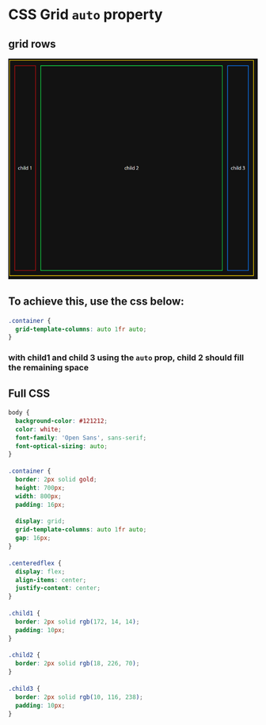 # CSS Grid `auto` property

## grid rows

![Grid rows layout](../images/grid-rows-layout.png)

## To achieve this, use the css below:

```css
.container {
  grid-template-columns: auto 1fr auto;
}
```

### with child1 and child 3 using the `auto` prop, child 2 should fill the remaining space

## Full CSS

```css
body {
  background-color: #121212;
  color: white;
  font-family: 'Open Sans', sans-serif;
  font-optical-sizing: auto;
}

.container {
  border: 2px solid gold;
  height: 700px;
  width: 800px;
  padding: 16px;

  display: grid;
  grid-template-columns: auto 1fr auto;
  gap: 16px;
}

.centeredflex {
  display: flex;
  align-items: center;
  justify-content: center;
}

.child1 {
  border: 2px solid rgb(172, 14, 14);
  padding: 10px;
}

.child2 {
  border: 2px solid rgb(18, 226, 70);
}

.child3 {
  border: 2px solid rgb(10, 116, 238);
  padding: 10px;
}
```
